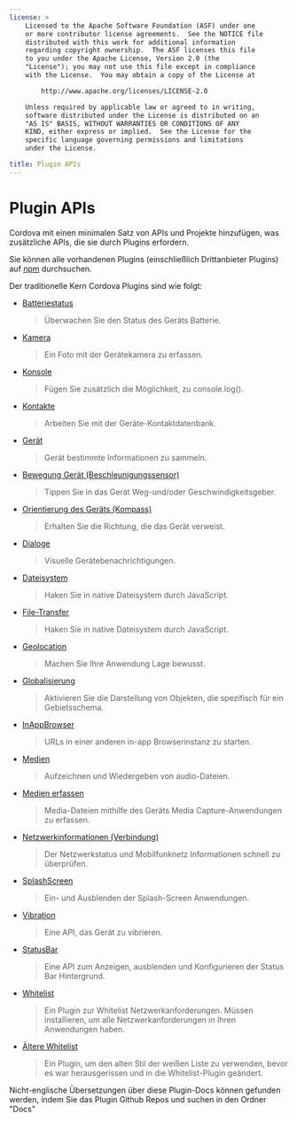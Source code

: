 ```yaml
---
license: >
    Licensed to the Apache Software Foundation (ASF) under one
    or more contributor license agreements.  See the NOTICE file
    distributed with this work for additional information
    regarding copyright ownership.  The ASF licenses this file
    to you under the Apache License, Version 2.0 (the
    "License"); you may not use this file except in compliance
    with the License.  You may obtain a copy of the License at

        http://www.apache.org/licenses/LICENSE-2.0

    Unless required by applicable law or agreed to in writing,
    software distributed under the License is distributed on an
    "AS IS" BASIS, WITHOUT WARRANTIES OR CONDITIONS OF ANY
    KIND, either express or implied.  See the License for the
    specific language governing permissions and limitations
    under the License.

title: Plugin APIs
---
```


# Plugin APIs

Cordova mit einen minimalen Satz von APIs und Projekte hinzufügen, was zusätzliche APIs, die sie durch Plugins erfordern.

Sie können alle vorhandenen Plugins (einschließlich Drittanbieter Plugins) auf [npm][1] durchsuchen.

 [1]: https://www.npmjs.com/search?q=ecosystem%3Acordova

Der traditionelle Kern Cordova Plugins sind wie folgt:

*   [Batteriestatus][2]

    > Überwachen Sie den Status des Geräts Batterie.

*   [Kamera][3]

    > Ein Foto mit der Gerätekamera zu erfassen.

*   [Konsole][4]

    > Fügen Sie zusätzlich die Möglichkeit, zu console.log().

*   [Kontakte][5]

    > Arbeiten Sie mit der Geräte-Kontaktdatenbank.

*   [Gerät][6]

    > Gerät bestimmte Informationen zu sammeln.

*   [Bewegung Gerät (Beschleunigungssensor)][7]

    > Tippen Sie in das Gerät Weg-und/oder Geschwindigkeitsgeber.

*   [Orientierung des Geräts (Kompass)][8]

    > Erhalten Sie die Richtung, die das Gerät verweist.

*   [Dialoge][9]

    > Visuelle Gerätebenachrichtigungen.

*   [Dateisystem][10]

    > Haken Sie in native Dateisystem durch JavaScript.

*   [File-Transfer][11]

    > Haken Sie in native Dateisystem durch JavaScript.

*   [Geolocation][12]

    > Machen Sie Ihre Anwendung Lage bewusst.

*   [Globalisierung][13]

    > Aktivieren Sie die Darstellung von Objekten, die spezifisch für ein Gebietsschema.

*   [InAppBrowser][14]

    > URLs in einer anderen in-app Browserinstanz zu starten.

*   [Medien][15]

    > Aufzeichnen und Wiedergeben von audio-Dateien.

*   [Medien erfassen][16]

    > Media-Dateien mithilfe des Geräts Media Capture-Anwendungen zu erfassen.

*   [Netzwerkinformationen (Verbindung)][17]

    > Der Netzwerkstatus und Mobilfunknetz Informationen schnell zu überprüfen.

*   [SplashScreen][18]

    > Ein- und Ausblenden der Splash-Screen Anwendungen.

*   [Vibration][19]

    > Eine API, das Gerät zu vibrieren.

*   [StatusBar][20]

    > Eine API zum Anzeigen, ausblenden und Konfigurieren der Status Bar Hintergrund.

*   [Whitelist][21]

    > Ein Plugin zur Whitelist Netzwerkanforderungen. Müssen installieren, um alle Netzwerkanforderungen in Ihren Anwendungen haben.

*   [Ältere Whitelist][22]

    > Ein Plugin, um den alten Stil der weißen Liste zu verwenden, bevor es war herausgerissen und in die Whitelist-Plugin geändert.

 [2]: https://www.npmjs.com/package/cordova-plugin-battery-status
 [3]: https://www.npmjs.com/package/cordova-plugin-camera
 [4]: https://www.npmjs.com/package/cordova-plugin-console
 [5]: https://www.npmjs.com/package/cordova-plugin-contacts
 [6]: https://www.npmjs.com/package/cordova-plugin-device
 [7]: https://www.npmjs.com/package/cordova-plugin-device-motion
 [8]: https://www.npmjs.com/package/cordova-plugin-device-orientation
 [9]: https://www.npmjs.com/package/cordova-plugin-dialogs
 [10]: https://www.npmjs.com/package/cordova-plugin-file
 [11]: https://www.npmjs.com/package/cordova-plugin-file-transfer
 [12]: https://www.npmjs.com/package/cordova-plugin-geolocation
 [13]: https://www.npmjs.com/package/cordova-plugin-globalization
 [14]: https://www.npmjs.com/package/cordova-plugin-inappbrowser
 [15]: https://www.npmjs.com/package/cordova-plugin-media
 [16]: https://www.npmjs.com/package/cordova-plugin-media-capture
 [17]: https://www.npmjs.com/package/cordova-plugin-network-information
 [18]: https://www.npmjs.com/package/cordova-plugin-splashscreen
 [19]: https://www.npmjs.com/package/cordova-plugin-vibration
 [20]: https://www.npmjs.com/package/cordova-plugin-statusbar
 [21]: https://www.npmjs.com/package/cordova-plugin-whitelist
 [22]: https://www.npmjs.com/package/cordova-plugin-legacy-whitelist

Nicht-englische Übersetzungen über diese Plugin-Docs können gefunden werden, indem Sie das Plugin Github Repos und suchen in den Ordner "Docs"
